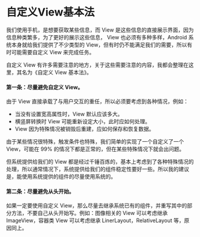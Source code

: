 # 自定义View基本法

我们使用手机，是想要获取某些信息，而 View 是这些信息的直接展示界面，因为信息种类繁多，为了更好的展示这些信息， View 也必须有多种多样，Android 系统本身就给我们提供了不少类型的 View，但有时仍不能满足我们的需要，所以有时可能需要自定义 View 来完成任务。

自定义 View 有许多需要注意的地方，关于这些需要注意的内容，我都会整理在这里，其名为《自定义 View 基本法》。

#### 第一条：尽量避免自定义 View。

由于 View 直接承载了与用户交互的重任，所以必须要考虑到各种情况，例如：

* 当没有设置宽高属性时，View 默认应该多大。
* 横竖屏转换时 View 可能重新设定大小，此时应如何处理。
* View 因为特殊情况被销毁后重建，应如何保存和恢复数据。

由于某些情况很特殊，触发条件也特殊，我们简单的实现了一个自定义了一个 View，可能在 99% 的情况下都是正常的，但在某些特殊情况下就会出问题。

但系统提供给我们的 View 都是经过千锤百炼的，基本上考虑到了各种特殊情况的处理，所以通常情况下，系统提供给我们的组件稳定性要好一些。所以我的建议是，能使用系统提供的组件的尽量使用系统的。

#### 第二条：尽量避免从头开始。

如果一定要使用自定义 View，那么尽量去继承系统已有的组件，并重写其中的部分方法，不要自己从头开始写。例如：图像相关的 View 可以考虑继承 ImageView，容器类 View 可以考虑继承 LinerLayout，RelativeLayout 等，原因同上。

